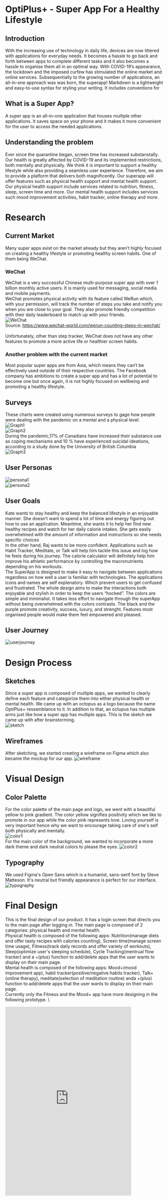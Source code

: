 # OptiPlus+ - Super App For a Healthy Lifestyle

## Introduction
With the increasing use of technology in daily life, devices are now littered with applications for everyday needs. It becomes a hassle to go back and forth between apps to complete different tasks and it also becomes a hassle to organise them all in an optimal way. With COVID-19’s appearance, the lockdown and the imposed curfew has stimulated the online market and online services. Subsequentially to the growing number of applications, an all-in-one approach was was born, the superapp!
Markdown is a lightweight and easy-to-use syntax for styling your writing. It includes conventions for

## What is a Super App?
A super app is an all-in-one application that houses multiple other applications. It saves space on your phone and it makes it more convenient for the user to access the needed applications.

## Understanding the problem
Ever since the quarantine began, screen time has increased substanstally. Our health is greatly affected by COVID-19 and its implemented restrictions, both mentally and physically. We think it is important to support a healthy lifestyle while also providing a seamless user experience. Therefore, we aim to provide a platform that delivers both magnificently. Our superapp will offer features such as physical health support and mental health support. Our physical health support include services related to nutrition, fitness, sleep, screen time and more. Our mental health support includes services such mood improvement activities, habit tracker, online therapy and more.

# Research

## Current Market
Many super apps exist on the market already but they aren’t highly focused on creating a healthy lifestyle or promoting healthy screen habits. One of them being WeChat.

### WeChat
WeChat is a very successful Chinese multi-purpose super app with over 1 billion monthly active users. It is mainly used for messaging, social media and mobile payments. 
\
WeChat promotes physical activity with its feature called WeRun which, with your permission, will track the number of steps you take and notify you when you are close to your goal. They also promote friendly competition with their daily leaderboard to match up with your friends.
\
![WeChat](https://github.com/AnnieTran13/optiplus/blob/gh-pages/Screenshot%202021-02-19%20192820.png?raw=true)
\
Source: https://www.wechat-world.com/werun-counting-steps-in-wechat/
\
\
Unfortunately, other than step tracker, WeChat does not have any other features to promote a more active life or healthier screen habits.

### Another problem with the current market
Most popular super apps are from Asia, which means they can’t be effectively used outside of their respective countries. The Facebook company has ambitions to create a super app and has a lot of potential to become one but once again, it is not highly focused on wellbeing and promoting a healthy lifestyle.

## Surveys
These charts were created using numerous surveys to gage how people were dealing with the pandemic on a mental and a physical level. 
\
![Graph1](https://github.com/AnnieTran13/optiplus/blob/gh-pages/graph1.png?raw=true)
\
![Graph2](https://github.com/AnnieTran13/optiplus/blob/gh-pages/graph2.png?raw=true)
\
During the pandemic,17% of Canadians have increased their substance use as coping mechanisms and 10 % have experienced suicidal ideations, according to a study done by the University of British Columbia 
\
![Graph3](https://github.com/AnnieTran13/optiplus/blob/gh-pages/graph3.png?raw=true)

## User Personas
![persona1](https://github.com/AnnieTran13/optiplus/blob/gh-pages/persona1.png?raw=true)
\
![persona2](https://github.com/AnnieTran13/optiplus/blob/gh-pages/persona2.png?raw=true)

## User Goals
Kate wants to stay healthy and keep the balanced lifestyle in an enjoyable manner. She doesn’t want to spend a lot of time and energy figuring out how to use an application. Meantime, she wants it to help her find new healthy recipes and watch for her daily calorie intakes. She gets easily overwhelmed with the amount of information and instructions so she needs specific choices  
In the other hand, Raj wants to be more confident. Applications such as Habit Tracker, Meditate, or Talk will help him tackle this issue and log how he feels during his journey. The calorie calculator will definitely help him improve his athletic performance by controlling the macronutrients depending on his workouts.  
The SuperApp is designed to make it easy to navigate between applications regardless on how well a user is familiar with technologies. The applications icons and names are self explenatory. Which prevent users to get confused and frustrated. The whole design aims to make the interactions both enjoyable and stylish in order to keep the users “hocked”. The colors are simple and minimalist. It takes less effort to navigate through the superApp without being overwhelmed with the colors contrasts. The black and the purple promote creativity, success, luxury, and strenght. Features most organised people would make them feel empowered and pleased. 

## User Journey
![userjourney](https://github.com/AnnieTran13/optiplus/blob/gh-pages/userjourney.png?raw=true)

# Design Process

## Sketches
Since a super app is composed of multiple apps, we wanted to clearly define each feature and categorize them into either physical health or mental health. We came up with an octopus as a logo because the name OptiPlus+ ressemblance to it. In addition to that, an octupus has multiple arms just like how a super app has multiple apps. This is the sketch we came up with after brainstorming.
\
![sketch](https://github.com/AnnieTran13/optiplus/blob/gh-pages/sketch.png?raw=true)

## Wireframes
After sketching, we started creating a wireframe on Figma which also became the mockup for our app. 
![wireframe](https://github.com/AnnieTran13/optiplus/blob/gh-pages/wireframe.png?raw=true)

# Visual Design

## Color Palette
For the color palette of the main page and logo, we went with a beautiful yellow to pink gradient. The color yellow signifies positivity which we like to promote in our app while the color pink represents love. Loving yourself is very important hence why we want to encourage taking care of one's self both physically and mentally.
\
![color1](https://github.com/AnnieTran13/optiplus/blob/gh-pages/color1.png?raw=true)
\
For the main color of the background, we wanted to incorporate a more dark theme and dark neutral colors to please the eyes.
![color2](https://github.com/AnnieTran13/optiplus/blob/gh-pages/color2.png?raw=true)

## Typography
We used Figma's Open Sans which is a humanist, sans-serif font by Steve Matteson. It's neutral but friendly appearance is perfect for our interface.
\
![typography](https://github.com/AnnieTran13/optiplus/blob/gh-pages/Typography.png?raw=true)

# Final Design
This is the final design of our product. It has a login screen that directs you to the main page after logging in. The main page is composed of 2 categories: physical health and mental health. \
Physical health is composed of the following apps: Nutrition(manage diets and offer tasty recipes with calories counting), Screen time(manage screen time usage), Fitness(track daily records and offer variety of workouts), Sleep(optimize user's sleeping schedule), Cycle Tracking(mentrual flow tracker) and a +(plus) function to add/delete apps that the user wants to display on their main page. \
Mental health is composed of the following apps: Mood+(mood improvement app), habit tracker(positive/negative habits tracker), Talk+(online therapy), meditate(selection of meditation routine) anda +(plus) function to add/delete apps that the user wants to display on their main page. \
Currently only the Fitness and the Mood+ app have more designing in the following prototype. \
<iframe style="border: 1px solid rgba(0, 0, 0, 0.1);" width="400" height="600" src="https://www.figma.com/embed?embed_host=share&url=https%3A%2F%2Fwww.figma.com%2Fproto%2FacmNjr4sWPArGGwSssYfjh%2FSOEN357-Mini-project%3Fnode-id%3D103%253A17%26scaling%3Dscale-down" allowfullscreen></iframe>
